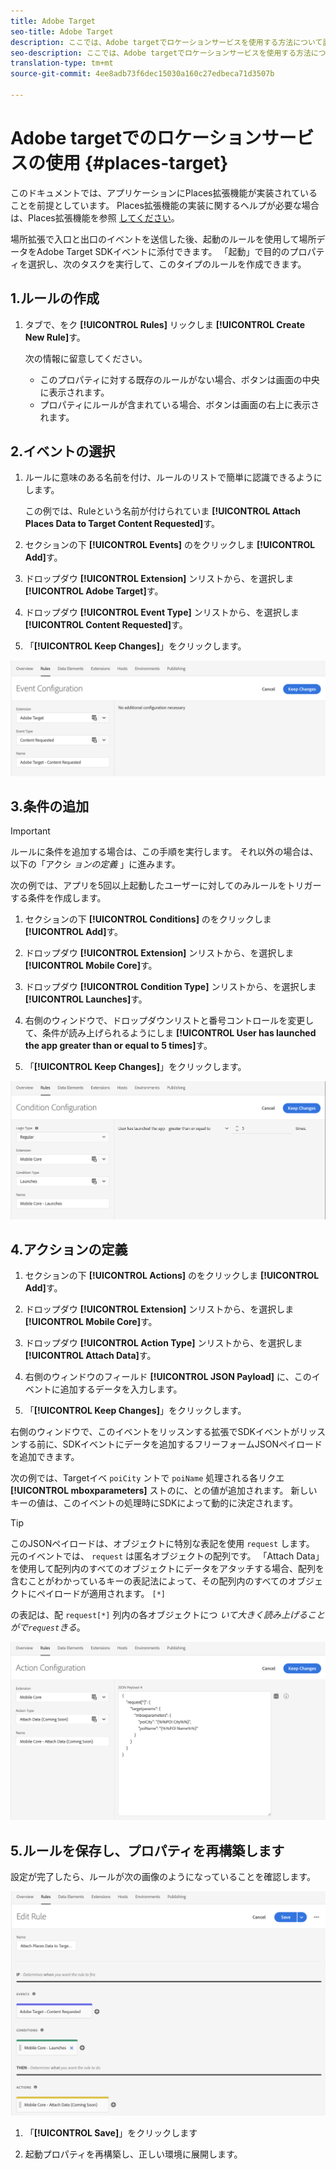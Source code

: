 ```yaml
---
title: Adobe Target
seo-title: Adobe Target
description: ここでは、Adobe targetでロケーションサービスを使用する方法について説明します。
seo-description: ここでは、Adobe targetでロケーションサービスを使用する方法について説明します。
translation-type: tm+mt
source-git-commit: 4ee8adb73f6dec15030a160c27edbeca71d3507b

---
```



# Adobe targetでのロケーションサービスの使用 {#places-target}

このドキュメントでは、アプリケーションにPlaces拡張機能が実装されていることを前提としています。 Places拡張機能の実装に関するヘルプが必要な場合は、Places拡張機能を参照 [してください](/help/places-ext-aep-sdks/places-extension/places-extension.md)。

場所拡張で入口と出口のイベントを送信した後、起動のルールを使用して場所データをAdobe Target SDKイベントに添付できます。 「起動」で目的のプロパティを選択し、次のタスクを実行して、このタイプのルールを作成できます。

## 1.ルールの作成

1. タブで、をク **[!UICONTROL Rules]** リックしま **[!UICONTROL Create New Rule]**&#x200B;す。

   次の情報に留意してください。

   * このプロパティに対する既存のルールがない場合、ボタンは画面の中央に表示されます。
   * プロパティにルールが含まれている場合、ボタンは画面の右上に表示されます。

## 2.イベントの選択

1. ルールに意味のある名前を付け、ルールのリストで簡単に認識できるようにします。

   この例では、Ruleという名前が付けられていま **[!UICONTROL Attach Places Data to Target Content Requested]**&#x200B;す。

1. セクションの下 **[!UICONTROL Events]** のをクリックしま **[!UICONTROL Add]**&#x200B;す。

1. ドロップダウ **[!UICONTROL Extension]** ンリストから、を選択しま **[!UICONTROL Adobe Target]**&#x200B;す。

1. ドロップダウ **[!UICONTROL Event Type]** ンリストから、を選択しま **[!UICONTROL Content Requested]**&#x200B;す。

1. 「**[!UICONTROL Keep Changes]**」をクリックします。

![イベントの追加](/help/assets/ad-setEvent_target.png)

## 3.条件の追加

>[!IMPORTANT]
>
>ルールに条件を追加する場合は、この手順を実行します。 それ以外の場合は、以下の「アクシ *ョンの定義* 」に進みます。

次の例では、アプリを5回以上起動したユーザーに対してのみルールをトリガーする条件を作成します。

1. セクションの下 **[!UICONTROL Conditions]** のをクリックしま **[!UICONTROL Add]**&#x200B;す。

1. ドロップダウ **[!UICONTROL Extension]** ンリストから、を選択しま **[!UICONTROL Mobile Core]**&#x200B;す。

1. ドロップダウ **[!UICONTROL Condition Type]** ンリストから、を選択しま **[!UICONTROL Launches]**&#x200B;す。

1. 右側のウィンドウで、ドロップダウンリストと番号コントロールを変更して、条件が読み上げられるようにしま **[!UICONTROL User has launched the app greater than or equal to 5 times]**&#x200B;す。

1. 「**[!UICONTROL Keep Changes]**」をクリックします。

![条件の追加](/help/assets/ad-setCondition_target.png)

## 4.アクションの定義

1. セクションの下 **[!UICONTROL Actions]** のをクリックしま **[!UICONTROL Add]**&#x200B;す。

1. ドロップダウ **[!UICONTROL Extension]** ンリストから、を選択しま **[!UICONTROL Mobile Core]**&#x200B;す。

1. ドロップダウ **[!UICONTROL Action Type]** ンリストから、を選択しま **[!UICONTROL Attach Data]**&#x200B;す。

1. 右側のウィンドウのフィールド **[!UICONTROL JSON Payload]** に、このイベントに追加するデータを入力します。

1. 「**[!UICONTROL Keep Changes]**」をクリックします。

右側のウィンドウで、このイベントをリッスンする拡張でSDKイベントがリッスンする前に、SDKイベントにデータを追加するフリーフォームJSONペイロードを追加できます。

次の例では、Targetイベ `poiCity` ントで `poiName` 処理される各リクエ **[!UICONTROL mboxparameters]** ストのに、との値が追加されます。 新しいキーの値は、このイベントの処理時にSDKによって動的に決定されます。

>[!TIP]
>
>このJSONペイロードは、オブジェクトに特別な表記を使用 `request` します。 元のイベントでは、 `request` は匿名オブジェクトの配列です。 「Attach Data」を使用して配列内のすべてのオブジェクトにデータをアタッチする場合、配列を含むことがわかっているキーの表記法によって、その配列内のすべてのオブジェクトにペイロードが適用されます。 `[*]`
>
>の表記は、配 `request[*]` 列内の各オブジェクトにつ _いて大きく読み上げることがで`request`きる_。

![アクションを定義する](/help/assets/ad-setAction-target.png)

## 5.ルールを保存し、プロパティを再構築します

設定が完了したら、ルールが次の画像のようになっていることを確認します。

![完了規則](/help/assets/ad-ruleComplete-target.png)

1. 「**[!UICONTROL Save]**」をクリックします

1. 起動プロパティを再構築し、正しい環境に展開します。
